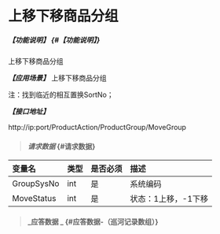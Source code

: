 # 上移下移商品分组

##### _【功能说明】_ {#【功能说明】}

上移下移商品分组

_**【应用场景】**_
上移下移商品分组

注：找到临近的相互置换SortNo；

_**【接口地址】**_

http://ip:port/ProductAction/ProductGroup/MoveGroup

> #### _请求数据_ {#请求数据}

| 变量名 | 类型 | 是否必须 | 描述 |
| :--- | :--- | :--- | :--- |
| GroupSysNo | int | 是 | 系统编码 |
| MoveStatus | int | 是 | 状态：1上移，-1下移 |

> #### _应答数据 _ {#应答数据-（巡河记录数组）}



